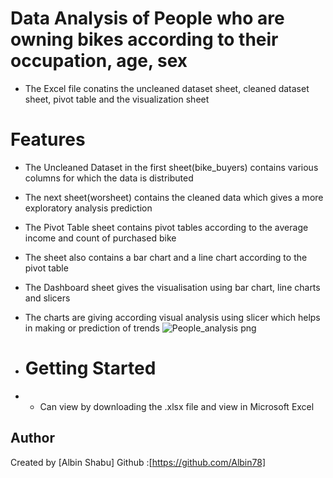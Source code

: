 # Data Analysis of People who are owning bikes according to their occupation, age, sex
- The Excel file conatins the uncleaned dataset sheet, cleaned dataset sheet, pivot table and the visualization sheet
# Features
- The Uncleaned Dataset in the first sheet(bike_buyers) contains various columns for which the data is distributed
- The next sheet(worsheet) contains the cleaned data which gives a more exploratory analysis prediction
- The Pivot Table sheet contains pivot tables according to the average income and count of purchased bike
- The sheet also contains a bar chart and a line chart according to the pivot table
- The Dashboard sheet gives the visualisation using bar chart, line charts and slicers
- The charts are giving according visual analysis using slicer which helps in making or prediction of trends
![People_analysis png](https://github.com/user-attachments/assets/581dc6a5-b36b-40e3-afa8-b211f1509cb0)

- # Getting Started
- - Can view by downloading the .xlsx file and view in Microsoft Excel
## Author
Created by [Albin Shabu]
Github :[https://github.com/Albin78]
